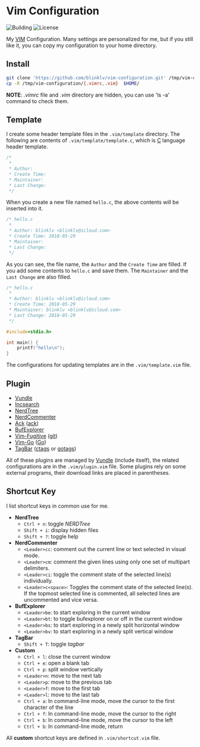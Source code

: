 # Vim Configuration

![Building](https://img.shields.io/badge/building-passing-green.svg)
![License](https://img.shields.io/badge/license-MIT-blue.svg)

My [VIM][] Configuration. Many settings are personalized for me, but if you still like it, you can copy my configuration to your home directory.

## Install

```bash
git clone 'https://github.com/blinklv/vim-configuration.git' /tmp/vim-configuration
cp -R /tmp/vim-configuration/{.vimrc,.vim}  $HOME/
```

**NOTE**: *.vimrc* file and *.vim* directory are hidden, you can use 'ls -a' command to check them.

## Template

I create some header template files in the `.vim/template` directory. The following are contents of `.vim/template/template.c`, which is [C][] language header template.

```c
/*
 *
 * Author:
 * Create Time:
 * Maintainer:
 * Last Change:
 */
```

When you create a new file named `hello.c`, the above contents will be inserted into it.

```c
/* hello.c
 *
 * Author: blinklv <blinklv@icloud.com>
 * Create Time: 2018-05-29
 * Maintainer:
 * Last Change:
 */
```

As you can see, the file name, the `Author` and the `Create Time` are filled. If you add some contents to `hello.c` and save them. The `Maintainer` and the `Last Change` are also filled.

```c
/* hello.c
 *
 * Author: blinklv <blinklv@icloud.com>
 * Create Time: 2018-05-29
 * Maintainer: blinklv <blinklv@icloud.com>
 * Last Change: 2018-05-29
 */

#include<stdio.h>

int main() {
    printf("hello\n");
}
```

The configurations for updating templates are in the `.vim/template.vim` file.

## Plugin

- [Vundle][]
- [Incsearch](https://github.com/haya14busa/incsearch.vim)
- [NerdTree](https://github.com/scrooloose/nerdtree)
- [NerdCommenter](https://github.com/scrooloose/nerdcommenter)
- [Ack](https://github.com/mileszs/ack.vim) ([ack][])
- [BufExplorer](https://github.com/jlanzarotta/bufexplorer)
- [Vim-Fugitive](https://github.com/tpope/vim-fugitive) ([git][])
- [Vim-Go](https://github.com/fatih/vim-go) ([Go][])
- [TagBar](https://github.com/majutsushi/tagbar) ([ctags][] or [gotags][])

All of these plugins are managed by [Vundle][] (include itself), the related configurations are in the `.vim/plugin.vim` file. Some plugins rely on some external programs, their download links are placed in parentheses.

## Shortcut Key

I list shortcut keys in common use for me.

- **NerdTree**
    - `Ctrl + n`: toggle *NERDTree*
    - `Shift + i`: display hidden files
    - `Shift + ?`: toggle help
- **NerdCommenter**
    - `<Leader>cc`: comment out the current line or text selected in visual mode.
    - `<Leader>cm`: comment the given lines using only one set of multipart delimiters.
    - `<Leader>ci`: toggle the comment state of the selected line(s) individually.
    - `<Leader>c<space>`: Toggles the comment state of the selected line(s). If the topmost selected line is commented, all selected lines are uncommented and vice versa.
- **BufExplorer**
    - `<Leader>be`: to start exploring in the current window
    - `<Leader>bt`: to toggle bufexplorer on or off in the current window
    - `<Leader>bs`: to start exploring in a newly split horizontal window
    - `<Leader>bv`: to start exploring in a newly split vertical window
- **TagBar**
    - `Shift + T`: toggle *tagbar*
- **Custom**
    - `Ctrl + l`: close the current window
    - `Ctrl + e`: open a blank tab
    - `Ctrl + p`: split window vertically
    - `<Leader>n`: move to the next tab
    - `<Leader>p`: move to the previous tab
    - `<Leader>f`: move to the first tab
    - `<Leader>l`: move to the last tab
    - `Ctrl + a`: In command-line mode, move the cursor to the first character of the line
    - `Ctrl + f`: In command-line mode, move the cursor to the right
    - `Ctrl + b`: In command-line mode, move the cursor to the left
    - `Ctrl + b`: In command-line mode, return

All **custom** shortcut keys are defined in `.vim/shortcut.vim` file.

[VIM]: https://en.wikipedia.org/wiki/Vim_(text_editor) "Vim Text Editor"
[Vundle]: https://github.com/VundleVim/Vundle.vim
[git]: https://git-scm.com/downloads "Git Downloads"
[Go]: https://golang.org/dl/ "Go Downloads"
[ctags]: http://ctags.sourceforge.net/
[gotags]: https://github.com/jstemmer/gotags
[C]: https://en.wikipedia.org/wiki/C_(programming_language)
[ack]:https://beyondgrep.com/ack-2.22-single-file
